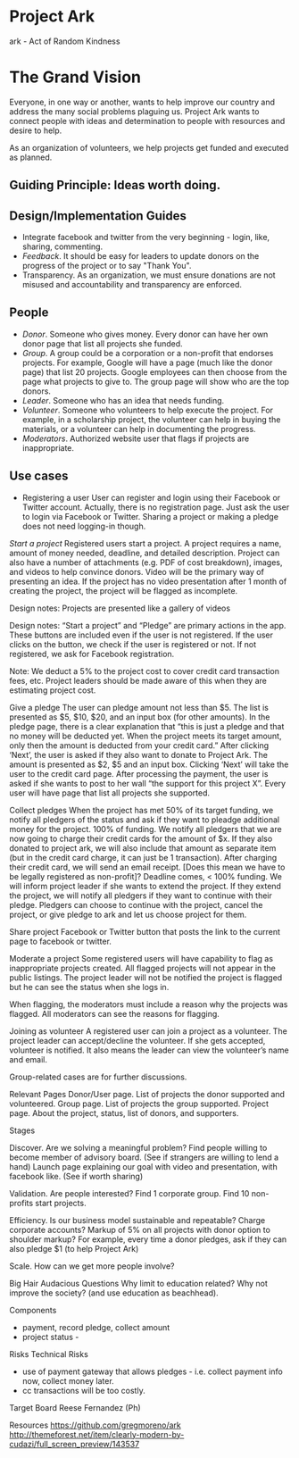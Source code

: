 # Project Ark

ark - Act of Random Kindness

# The Grand Vision

Everyone, in one way or another, wants to help improve our country and 
address the many social problems plaguing us. Project Ark wants to 
connect people with ideas and determination to people with resources 
and desire to help.

As an organization of volunteers, we help projects get funded and executed
as planned.


## Guiding Principle: Ideas worth doing.



## Design/Implementation Guides

* Integrate facebook and twitter from the very beginning - login, like, 
  sharing, commenting. 
* *Feedback*. It should be easy for leaders to update donors on the 
  progress of the project or to say "Thank You".
* Transparency. As an organization, we must ensure donations are not
  misused and accountability and transparency are enforced.


## People

* *Donor*. Someone who gives money.  Every donor can have her own donor 
  page that list all projects she funded.
* *Group*. A group could be a corporation or a non-profit that endorses 
  projects. For example, Google will have a page (much like the donor page) 
  that list 20 projects. Google employees can then choose from the page 
  what projects to give to.  The group page will show who are the top donors.
* *Leader*. Someone who has an idea that needs funding.
* *Volunteer*. Someone who volunteers to help execute the project. For
  example, in a scholarship project, the volunteer can help in buying the 
  materials, or a volunteer can help in documenting the progress.
* *Moderators*. Authorized website user that flags if projects are inappropriate.

## Use cases

* Registering a user
  User can register and login using their Facebook or Twitter account. Actually, 
  there is no registration page. Just ask the user to login via Facebook or 
  Twitter. Sharing a project or making a pledge does not need logging-in though.

*Start a project*
Registered users start a project.  A project requires a name, amount of money needed, deadline, and detailed description. Project can also have a number of attachments (e.g. PDF of cost breakdown), images, and videos to help convince donors. Video will be the primary way of presenting an idea. If the project has no video presentation after 1 month of creating the project, the project will be flagged as incomplete.

Design notes: Projects are presented like a gallery of videos

Design notes: “Start a project” and “Pledge” are primary actions in the app. These buttons are included even if the user is not registered. If the user clicks on the button, we check if the user is registered or not. If not registered, we ask for Facebook registration.

Note: We deduct a 5% to the project cost to cover credit card transaction fees, etc. Project leaders should be made aware of this when they are estimating project cost.


Give a pledge
The user can pledge amount not less than $5.  The list is presented as $5, $10, $20, and an input box (for other amounts). In the  pledge page, there is a clear explanation that “this is just a pledge and that no money will be deducted yet. When the project meets its target amount, only then the amount is deducted from your credit card.”  After clicking ‘Next’, the user is asked if they also want to donate to Project Ark. The amount is presented as  $2, $5 and an input box. Clicking ‘Next’ will take the user to the credit card page. After processing the payment, the user is asked if she wants to post to her wall “the support for this project X”.
Every user will have page that list all projects she supported.

Collect pledges
When the project has met 50% of its target funding, we notify all pledgers of the status and ask if they want to pleadge additional money for the project.
100% of funding. We notify all pledgers that we are now going to charge their credit cards for the amount of $x. If they also donated to project ark, we will also include that amount as separate item (but in the credit card charge, it can just be 1 transaction). After charging their credit card, we will send an email receipt. [Does this mean we have to be legally registered as non-profit]?
Deadline comes, < 100% funding. We will inform project leader if she wants to extend the project. If they extend the project,  we will notify all pledgers if they want to continue with their pledge. Pledgers can choose to continue with the project, cancel the project, or give pledge to ark and let us choose project for them.


Share project
Facebook or Twitter button that posts the link to the current page to facebook or twitter.

Moderate a project
Some registered users will have capability to flag as inappropriate projects created. All flagged projects will not appear in the public listings. The project leader will not be notified the project is flagged but he can see the status when she logs in.

When flagging, the moderators must include a reason why the projects was flagged.  All moderators can see the reasons for flagging.

Joining as volunteer
A registered user can join a project as a volunteer. The project leader can accept/decline the volunteer. If she gets accepted, volunteer is notified. It also means the leader can view the volunteer’s name and email.

Group-related cases are for further discussions.

Relevant Pages
Donor/User page. List of projects the donor supported and volunteered.
Group page. List of projects the group supported.
Project page. About the project, status, list of donors, and supporters.


Stages

Discover. Are we solving a meaningful problem?
Find people willing to become member of advisory board. (See if strangers are willing to lend a hand)
Launch page explaining our goal with video and presentation, with facebook like. (See if worth sharing)

Validation. Are people interested?
Find 1 corporate group.
Find 10 non-profits start projects.

Efficiency. Is our business model sustainable and repeatable?
Charge corporate accounts?
Markup of 5% on all projects with donor option to shoulder markup? For example, every time a donor pledges, ask if they can also pledge $1 (to help Project Ark)

Scale. How can we get more people involve?


Big Hair Audacious Questions
Why limit to education related? Why not improve the society? (and use education as beachhead).


Components
- payment, record pledge, collect amount
- project status - 

Risks
Technical Risks
- use of payment gateway that allows pledges - i.e. collect payment info now, collect money later.
- cc transactions will be too costly.

Target Board
Reese Fernandez (Ph)


Resources
https://github.com/gregmoreno/ark
http://themeforest.net/item/clearly-modern-by-cudazi/full_screen_preview/143537

